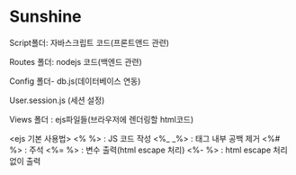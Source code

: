# Sunshine


Script폴더: 자바스크립트 코드(프론트앤드 관련)

Routes 폴더: nodejs 코드(백엔드 관련)

Config 폴더- db.js(데이터베이스 연동) 

User.session.js (세션 설정) 

Views 폴더 : ejs파일들(브라우저에 렌더링할 html코드) 

<ejs 기본 사용법>
<% %> : JS 코드 작성
<%_ _%> : 태그 내부 공백 제거
<%# %> : 주석
<%= %> : 변수 출력(html escape 처리)
<%- %> : html escape 처리 없이 출력


